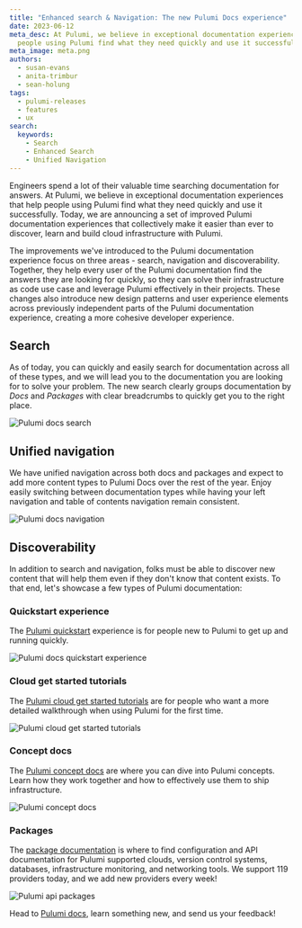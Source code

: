 ```yaml
---
title: "Enhanced search & Navigation: The new Pulumi Docs experience"
date: 2023-06-12
meta_desc: At Pulumi, we believe in exceptional documentation experiences that help
  people using Pulumi find what they need quickly and use it successfully.
meta_image: meta.png
authors:
  - susan-evans
  - anita-trimbur
  - sean-holung
tags:
  - pulumi-releases
  - features
  - ux
search:
  keywords:
    - Search
    - Enhanced Search
    - Unified Navigation
---
```


Engineers spend a lot of their valuable time searching documentation for answers. At Pulumi, we believe in exceptional documentation experiences that help people using Pulumi find what they need quickly and use it successfully. Today, we are announcing a set of improved Pulumi documentation experiences that collectively make it easier than ever to discover, learn and build cloud infrastructure with Pulumi.
<!--more-->

The improvements we've introduced to the Pulumi documentation experience focus on three areas - search, navigation and discoverability.  Together, they help every user of the Pulumi documentation find the answers they are looking for quickly, so they can solve their infrastructure as code use case and leverage Pulumi effectively in their projects. These changes also introduce new design patterns and user experience elements across previously independent parts of the Pulumi documentation experience, creating a more cohesive developer experience.

## Search

As of today, you can quickly and easily search for documentation across all of these types, and we will lead you to the documentation you are looking for to solve your problem. The new search clearly groups documentation by _Docs_ and _Packages_ with clear breadcrumbs to quickly get you to the right place.

![Pulumi docs search](imgs/search.png)

## Unified navigation

We have unified navigation across both docs and packages and expect to add more content types to Pulumi Docs over the rest of the year. Enjoy easily switching between documentation types while having your left navigation and table of contents navigation remain consistent.

![Pulumi docs navigation](imgs/navigation.png)

## Discoverability

In addition to search and navigation, folks must be able to discover new content that will help them even if they don't know that content exists. To that end, let's showcase a few types of Pulumi documentation:

### Quickstart experience

The [Pulumi quickstart](/docs/get-started/) experience is for people new to Pulumi to get up and running quickly.

![Pulumi docs quickstart experience](imgs/quickstart.png)

### Cloud get started tutorials

The [Pulumi cloud get started tutorials](/docs/clouds/) are for people who want a more detailed walkthrough when using Pulumi for the first time.

![Pulumi cloud get started tutorials](imgs/get-started.png)

### Concept docs

The [Pulumi concept docs](/docs/concepts/) are where you can dive into Pulumi concepts. Learn how they work together and how to effectively use them to ship infrastructure.

![Pulumi concept docs](imgs/concepts.png)

### Packages

The [package documentation](/registry/) is where to find configuration and API documentation for Pulumi supported clouds, version control systems, databases, infrastructure monitoring, and networking tools. We support 119 providers today, and we add new providers every week!

![Pulumi api packages](imgs/packages.png)

Head to [Pulumi docs](/docs/), learn something new, and send us your feedback!
